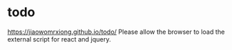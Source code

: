 # todo
https://jiaowomrxiong.github.io/todo/
Please allow the browser to load the external script for react and jquery.
